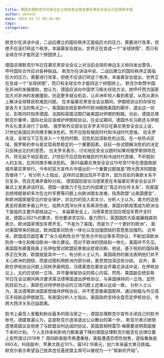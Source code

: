```yaml
---
title: 德国总理默克尔对单边主义倾向发出警告慕尼黑安全会议凸显美欧矛盾
author: wetech
date: 2019-02-17 09:45:09
tags: 
categories: 
---
```

默克尔在讲话中说，二战后建立的国际秩序正面临巨大的压力，需要进行改革，但绝不应该打碎这个秩序。本届慕安会提出，世界正在变成一个“全球拼图”，而只有全球合作才能将这个拼图拼上。
<!-- more -->
德国总理默克尔16日在慕尼黑安全会议上对当前全球的单边主义倾向发出警告，呼吁国际合作应对各种挑战。
默克尔在讲话中说，二战后建立的国际秩序正面临巨大的压力，需要进行改革，但绝不应该打碎这个秩序。本届慕安会提出，世界正在变成一个“全球拼图”，而只有全球合作才能将这个拼图拼上。
默克尔称赞中国在非洲的发展援助，她认为，德国应该向中国学习相关经验方法，她呼吁西方国家加大对非洲的发展援助，创造更多就业机会，让非洲年轻人看到希望，从而从源头上解决全球移民和难民问题。
在本届慕尼黑安全会议期间，伊朗核协议的存续也是各方关注的焦点之一。美国副总统彭斯呼吁欧洲跟随美国的脚步，退出这一协议，彭斯同时指责德国、法国和英国试图打破美国对伊朗的制裁。对此，德国总理默克尔重申，国际社会应该维护伊朗核协议。在会议期间，德国外长马斯还与伊朗外长扎里夫进行了会晤。
俄罗斯外交部长拉夫罗夫16日在慕尼黑安全会议上说，21世纪各国应共同携手解决危机，而不应抱有殖民时代和冷战时代思维。
拉夫罗夫说，全球当下正在进入一个危险时期，旧危机加深新危机出现。在一些热点区域，俄罗斯的参与是实现局势稳定的一个重要因素。目前一些试图解决危机的决定只反映出北约的意愿。
拉夫罗夫表示，讨论地区安全议题时如果将俄罗斯排除在外，将无益于地区稳定。21世纪不应还抱有殖民时代和冷战时代思维，不听取别人的主张，应共同携手解决危机。
第55届慕尼黑安全会议15号至17号在德国南部城市慕尼黑举行。今年的官方宣传片中提出的一个重要议题就是“跨大西洋同盟能否维持？”。有分析人士指出，这样的议题出现并不意外，因为目前的美欧关系不仅复杂，而且充满矛盾和分歧。
德国国防部长冯德莱恩在本届慕尼黑安全会议开幕式上发表讲话时说，德国一直致力于在北约内部建立“真正的伙伴关系”，但美国总统特朗普却多次在北约军费等问题上向欧洲盟友发难，指责欧盟“占美国便宜”，称欧洲国家接受北约安全保护，对北约的投入却太少。分析人士认为，美方的这些表态将美欧矛盾公开化，给跨大西洋伙伴关系再添伤痕，美国对欧政策成为欧洲当下面临的主要外部挑战之一。
本届慕安会上，冯德莱恩在回应增加军费开支时说，德国认同2%的要求，但也要讲求实际，量力而行。英国国防大臣威廉姆森则表示，欧洲国家增加军费开支，“不是为了美国，而是为了一个更好的欧洲”。
面对美国带来的挑战，欧洲国家对防务一体化以及加强团结的意愿愈加强烈。
近年来，欧盟成员国签署了“永久结构性合作”防务合作协议等多项协议，不断加深欧洲防务一体化和推动欧洲一体化建设。而对于欧洲的团结和一体化，美国并不乐见。美国国务卿蓬佩奥上任伊始曾对欧盟前景做出悲观论断。他说，基于规则的国际秩序正在失效，欧盟就是其中一个。有分析人士认为，美国政府的做法表明他们并不关心欧洲的团结，而是试图利用欧洲内部分歧，甚至想加深这些分歧。
此外，美欧在伊核协议问题上同样矛盾明显。冯德莱恩在慕安会开幕式讲话中说，在伊核协议上，北约应该统一立场，并尽量保留协议的核心内容。然而，美国副总统彭斯16日在会议期间再次要求英法德等国退出伊核协议，与美国保持同一立场。显然到目前为止，美欧在对待伊核协议的立场问题上还难以达成一致。
分析人士认为，英法德等欧洲国家想维持伊核协议，并不愿意像美国那样，通过制裁与外交高压手段胁迫伊朗就范。有美国分析人士指出，美国政府坚持全盘否定伊核协议，令跨大西洋关系日益疏离。
 
 
脸书上最受人爱戴和粉丝最多的政治家之一、德国总理默克尔宣布关闭自己的脸书账号。德媒普遍认为，这是默克尔逐渐退出公众舞台的第一步。
默克尔表示她很遗憾英国议会拒绝了与欧盟谈判达成的协议，英国首相特雷莎·梅需要说明英国接下来的计划。
个人支持率和影响力都普遍下降的德国总理默克尔能否在总理位置上安然渡过2019年？
周四欧美股市再遭重挫，美股遭遇恐慌性抛售，道指重挫逾660点。科技股中，苹果大跌近10%，报142.19美元，创六年来最大单日跌幅。
默克尔表示希望自己放弃连任基民盟主席可以被视为一个“崭新的开始”。
